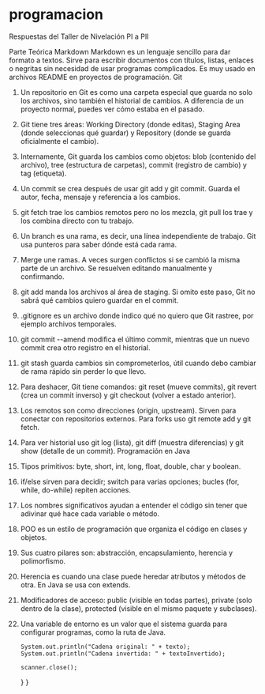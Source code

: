 # programacion 

Respuestas del Taller de Nivelación PI a PII

Parte Teórica
Markdown
Markdown es un lenguaje sencillo para dar formato a textos. Sirve para escribir documentos con títulos, listas, enlaces o negritas sin necesidad de usar programas complicados. Es muy usado en archivos README en proyectos de programación.
Git
1. Un repositorio en Git es como una carpeta especial que guarda no solo los archivos, sino también el historial de cambios. A diferencia de un proyecto normal, puedes ver cómo estaba en el pasado.
2. Git tiene tres áreas: Working Directory (donde editas), Staging Area (donde seleccionas qué guardar) y Repository (donde se guarda oficialmente el cambio).
3. Internamente, Git guarda los cambios como objetos: blob (contenido del archivo), tree (estructura de carpetas), commit (registro de cambio) y tag (etiqueta).
4. Un commit se crea después de usar git add y git commit. Guarda el autor, fecha, mensaje y referencia a los cambios.
5. git fetch trae los cambios remotos pero no los mezcla, git pull los trae y los combina directo con tu trabajo.
6. Un branch es una rama, es decir, una línea independiente de trabajo. Git usa punteros para saber dónde está cada rama.
7. Merge une ramas. A veces surgen conflictos si se cambió la misma parte de un archivo. Se resuelven editando manualmente y confirmando.
8. git add manda los archivos al área de staging. Si omito este paso, Git no sabrá qué cambios quiero guardar en el commit.
9. .gitignore es un archivo donde indico qué no quiero que Git rastree, por ejemplo archivos temporales.
10. git commit --amend modifica el último commit, mientras que un nuevo commit crea otro registro en el historial.
11. git stash guarda cambios sin comprometerlos, útil cuando debo cambiar de rama rápido sin perder lo que llevo.
12. Para deshacer, Git tiene comandos: git reset (mueve commits), git revert (crea un commit inverso) y git checkout (volver a estado anterior).
13. Los remotos son como direcciones (origin, upstream). Sirven para conectar con repositorios externos. Para forks uso git remote add y git fetch.
14. Para ver historial uso git log (lista), git diff (muestra diferencias) y git show (detalle de un commit).
Programación en Java
15. Tipos primitivos: byte, short, int, long, float, double, char y boolean.
16. if/else sirven para decidir; switch para varias opciones; bucles (for, while, do-while) repiten acciones.
17. Los nombres significativos ayudan a entender el código sin tener que adivinar qué hace cada variable o método.
18. POO es un estilo de programación que organiza el código en clases y objetos.
19. Sus cuatro pilares son: abstracción, encapsulamiento, herencia y polimorfismo.
20. Herencia es cuando una clase puede heredar atributos y métodos de otra. En Java se usa con extends.
21. Modificadores de acceso: public (visible en todas partes), private (solo dentro de la clase), protected (visible en el mismo paquete y subclases).
22. Una variable de entorno es un valor que el sistema guarda para configurar programas, como la ruta de Java.



        
        System.out.println("Cadena original: " + texto);
        System.out.println("Cadena invertida: " + textoInvertido);
        
        scanner.close();
    }
}
